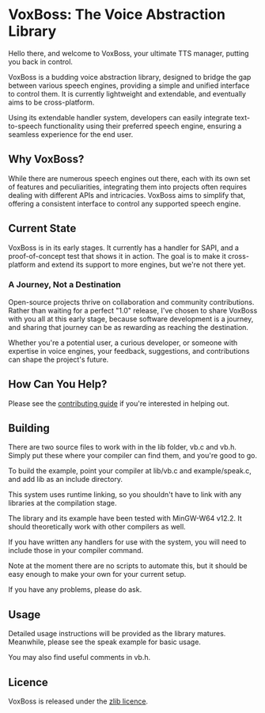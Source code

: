 # VoxBoss: The Voice Abstraction Library
Hello there, and welcome to VoxBoss, your ultimate TTS manager, putting you back in control.

VoxBoss is a budding voice abstraction library, designed to bridge the gap between various speech engines, providing a simple and unified interface to control them. It is currently lightweight and extendable, and eventually aims to be cross-platform.

Using its extendable handler system, developers can easily integrate text-to-speech functionality using their preferred speech engine, ensuring a seamless experience for the end user.

## Why VoxBoss?
While there are numerous speech engines out there, each with its own set of features and peculiarities, integrating them into projects often requires dealing with different APIs and intricacies. VoxBoss aims to simplify that, offering a consistent interface to control any supported speech engine.

## Current State
VoxBoss is in its early stages. It currently has a handler for SAPI, and a proof-of-concept test that shows it in action. The goal is to make it cross-platform and extend its support to more engines, but we're not there yet.

### A Journey, Not a Destination
Open-source projects thrive on collaboration and community contributions. Rather than waiting for a perfect "1.0" release, I've chosen to share VoxBoss with you all at this early stage, because software development is a journey, and sharing that journey can be as rewarding as reaching the destination.

Whether you're a potential user, a curious developer, or someone with expertise in voice engines, your feedback, suggestions, and contributions can shape the project's future.

## How Can You Help?
Please see the [contributing guide](contributing.md) if you're interested in helping out.

## Building
There are two source files to work with in the lib folder, vb.c and vb.h. Simply put these where your compiler can find them, and you're good to go.

To build the example, point your compiler at lib/vb.c and example/speak.c, and add lib as an include directory.

This system uses runtime linking, so you shouldn't have to link with any libraries at the compilation stage.

The library and its example have been tested with MinGW-W64 v12.2. It should theoretically work with other compilers as well.

If you have written any handlers for use with the system, you will need to include those in your compiler command.

Note at the moment there are no scripts to automate this, but it should be easy enough to make your own for your current setup.

If you have any problems, please do ask.

## Usage
Detailed usage instructions will be provided as the library matures. Meanwhile, please see the speak example for basic usage.

You may also find useful comments in vb.h.

## Licence
VoxBoss is released under the [zlib licence](licence.txt).
